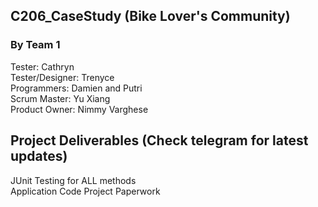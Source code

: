 ## C206_CaseStudy (Bike Lover's Community)

### By Team 1
Tester: Cathryn</br> 
Tester/Designer: Trenyce</br> 
Programmers: Damien and Putri</br> 
Scrum Master: Yu Xiang</br> 
Product Owner: Nimmy Varghese</br> 

## Project Deliverables (Check telegram for latest updates)
JUnit Testing for ALL methods </br>
Application Code
Project Paperwork
